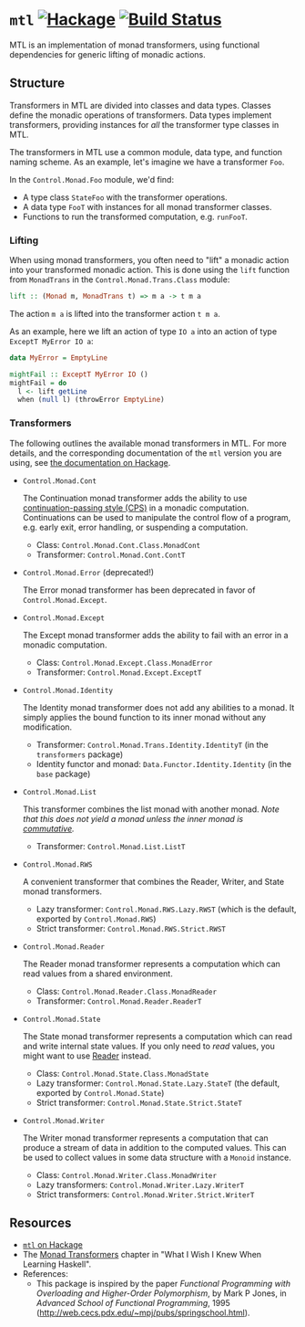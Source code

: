 # `mtl` [![Hackage](https://img.shields.io/hackage/v/mtl.svg)](https://hackage.haskell.org/package/mtl) [![Build Status](https://travis-ci.org/haskell/mtl.svg)](https://travis-ci.org/haskell/mtl)

MTL is an implementation of monad transformers, using functional
dependencies for generic lifting of monadic actions.

## Structure

Transformers in MTL are divided into classes and data types. Classes
define the monadic operations of transformers. Data types implement
transformers, providing instances for _all_ the transformer type classes
in MTL.

The transformers in MTL use a common module, data type, and function
naming scheme. As an example, let's imagine we have a transformer
`Foo`.

In the `Control.Monad.Foo` module, we'd find:

* A type class `StateFoo` with the transformer operations.
* A data type `FooT` with instances for all monad transformer classes.
* Functions to run the transformed computation, e.g. `runFooT`.

### Lifting

When using monad transformers, you often need to "lift" a monadic
action into your transformed monadic action. This is done using the
`lift` function from `MonadTrans` in the `Control.Monad.Trans.Class`
module:

``` haskell
lift :: (Monad m, MonadTrans t) => m a -> t m a
```

The action `m a` is lifted into the transformer action `t m a`.

As an example, here we lift an action of type `IO a` into an action of
type `ExceptT MyError IO a`:

``` haskell
data MyError = EmptyLine

mightFail :: ExceptT MyError IO ()
mightFail = do
  l <- lift getLine
  when (null l) (throwError EmptyLine)
```

### Transformers

The following outlines the available monad transformers in MTL. For
more details, and the corresponding documentation of the `mtl` version
you are using, see [the documentation on
Hackage](https://hackage.haskell.org/package/mtl).

* `Control.Monad.Cont`

    The Continuation monad transformer adds the ability to use
    [continuation-passing style
    (CPS)](https://en.wikipedia.org/wiki/Continuation-passing_style)
    in a monadic computation. Continuations can be used to manipulate
    the control flow of a program, e.g. early exit, error handling, or
    suspending a computation.

    - Class: `Control.Monad.Cont.Class.MonadCont`
    - Transformer: `Control.Monad.Cont.ContT`

* `Control.Monad.Error` (deprecated!)

    The Error monad transformer has been deprecated in favor of
    `Control.Monad.Except`.

* `Control.Monad.Except`

    The Except monad transformer adds the ability to fail with an
    error in a monadic computation.

    - Class: `Control.Monad.Except.Class.MonadError`
    - Transformer: `Control.Monad.Except.ExceptT`

* `Control.Monad.Identity`

    The Identity monad transformer does not add any abilities to a
    monad. It simply applies the bound function to its inner monad
    without any modification.

    - Transformer: `Control.Monad.Trans.Identity.IdentityT` (in the `transformers` package)
    - Identity functor and monad: `Data.Functor.Identity.Identity` (in the `base` package)

* `Control.Monad.List`

    This transformer combines the list monad with another monad. _Note
    that this does not yield a monad unless the inner monad is
    [commutative](https://en.wikipedia.org/wiki/Commutative_property)._

    - Transformer: `Control.Monad.List.ListT`

* `Control.Monad.RWS`

    A convenient transformer that combines the Reader, Writer, and
    State monad transformers.

    - Lazy transformer: `Control.Monad.RWS.Lazy.RWST` (which is the default, exported by `Control.Monad.RWS`)
    - Strict transformer: `Control.Monad.RWS.Strict.RWST`

* `Control.Monad.Reader`

    The Reader monad transformer represents a computation which can
    read values from a shared environment.

    - Class: `Control.Monad.Reader.Class.MonadReader`
    - Transformer: `Control.Monad.Reader.ReaderT`

* `Control.Monad.State`

    The State monad transformer represents a computation which can
    read and write internal state values. If you only need to _read_
    values, you might want to use
    [Reader](http://hackage.haskell.org/package/mtl/docs/Control-Monad-Reader.html)
    instead.

    - Class: `Control.Monad.State.Class.MonadState`
    - Lazy transformer: `Control.Monad.State.Lazy.StateT` (the default, exported by `Control.Monad.State`)
    - Strict transformer: `Control.Monad.State.Strict.StateT`

* `Control.Monad.Writer`

    The Writer monad transformer represents a computation that can
    produce a stream of data in addition to the computed values. This
    can be used to collect values in some data structure with a
    `Monoid` instance.

    - Class: `Control.Monad.Writer.Class.MonadWriter`
    - Lazy transformers: `Control.Monad.Writer.Lazy.WriterT`
    - Strict transformers: `Control.Monad.Writer.Strict.WriterT`

## Resources

* [`mtl` on Hackage](http://hackage.haskell.org/package/mtl)
* The [Monad Transformers](http://dev.stephendiehl.com/hask/#monad-transformers)
  chapter in "What I Wish I Knew When Learning Haskell".
* References:
    - This package is inspired by the paper _Functional Programming
      with Overloading and Higher-Order Polymorphism_, by Mark P
      Jones, in _Advanced School of Functional Programming_, 1995
      (<http://web.cecs.pdx.edu/~mpj/pubs/springschool.html>).
